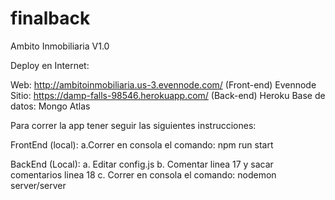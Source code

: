 # finalback

Ambito Inmobiliaria V1.0

Deploy en Internet:

Web: http://ambitoinmobiliaria.us-3.evennode.com/ (Front-end) Evennode Sitio: https://damp-falls-98546.herokuapp.com/ (Back-end) Heroku Base de datos: Mongo Atlas

Para correr la app tener seguir las siguientes instrucciones:

FrontEnd (local): a.Correr en consola el comando: npm run start

BackEnd (Local): a. Editar config.js b. Comentar linea 17 y sacar comentarios linea 18 c. Correr en consola el comando: nodemon server/server

